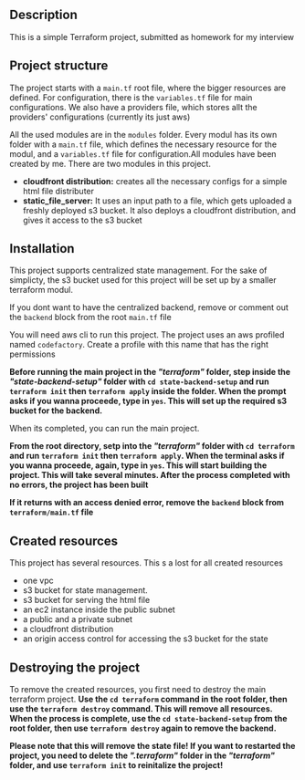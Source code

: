## Description
This is a simple Terraform project, submitted as homework for my interview

## Project structure
The project starts with a `main.tf` root file, where the bigger resources are defined. For configuration, there is the `variables.tf` file for main configurations. We also have a providers file, which stores allt the providers' configurations (currently its just aws)

All the used modules are in the `modules` folder. Every modul has its own folder with a `main.tf` file, which defines the necessary resource for the modul, and a `variables.tf` file for configuration.All modules have been created by me.
There are two modules in this project. 
- **cloudfront distribution:** creates all the necessary configs for a simple html file distributer
- **static_file_server:** It uses an input path to a file, which gets uploaded a freshly deployed s3 bucket. It also deploys a cloudfront distribution, and gives it access to the s3 bucket

## Installation
This project supports centralized state management. For the sake of simplicty, the s3 bucket used for this project will be set up by a smaller terraform modul. 

If you dont want to have the centralized backend, remove or comment out the `backend` block from the root `main.tf` file

You will need aws cli to run this project. The project uses an aws profiled named `codefactory`. Create a profile with this name that has the right permissions

**Before running the main project in the *"terraform"* folder, step inside the *"state-backend-setup"* folder with `cd state-backend-setup` and run `terraform init` then `terraform apply` inside the  folder. When the prompt asks if you wanna proceede, type in `yes`. This will set up the required s3 bucket for the backend.**

When its completed, you can run the main project.

**From the root directory, setp into the *"terraform"* folder with `cd terraform` and run `terraform init` then `terraform apply`. When the terminal asks if you wanna proceede, again, type in `yes`. This will start building the project. This will take several minutes. After the process completed with no errors, the project has been built**

**If it returns with an access denied error, remove the `backend` block from `terraform/main.tf` file**

## Created resources
This project has several resources. This s a lost for all created resources
- one vpc
- s3 bucket for state management.
- s3 bucket for serving the html file
- an ec2 instance inside the public subnet
- a public and a private subnet
- a cloudfront distribution
- an origin access control for accessing the s3 bucket for the state

## Destroying the project

To remove the created resources, you first need to destroy the main terraform project.
**Use the `cd terraform` command in the root folder, then use the `terraform destroy` command. This will remove all resources.**
**When the process is complete, use the `cd state-backend-setup` from the root folder, then use `terraform destroy` again to remove the backend.**

**Please note that this will remove the state file! If you want to restarted the project, you need to delete the ***".terraform"*** folder in the ***"terraform"*** folder, and use `terraform init` to reinitalize the project!**